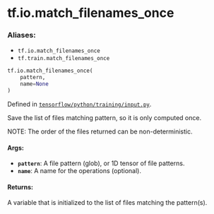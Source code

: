 <div itemscope itemtype="http://developers.google.com/ReferenceObject">
<meta itemprop="name" content="tf.io.match_filenames_once" />
<meta itemprop="path" content="Stable" />
</div>

# tf.io.match_filenames_once

### Aliases:

* `tf.io.match_filenames_once`
* `tf.train.match_filenames_once`

``` python
tf.io.match_filenames_once(
    pattern,
    name=None
)
```



Defined in [`tensorflow/python/training/input.py`](/code/stable/tensorflow/python/training/input.py).

Save the list of files matching pattern, so it is only computed once.

NOTE: The order of the files returned can be non-deterministic.

#### Args:

* <b>`pattern`</b>: A file pattern (glob), or 1D tensor of file patterns.
* <b>`name`</b>: A name for the operations (optional).


#### Returns:

A variable that is initialized to the list of files matching the pattern(s).